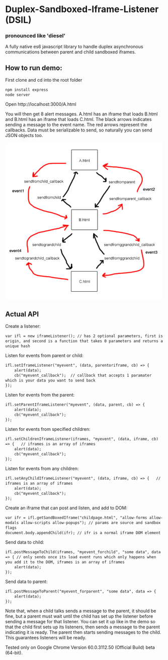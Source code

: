 # Duplex-Sandboxed-Iframe-Listener (DSIL)
### pronounced like 'diesel'
A fully native es6 javascript library to handle duplex asynchronous communications between parent and child sandboxed iframes.

## How to run demo:

First clone and cd into the root folder

```
npm install express
node server
```

Open http://localhost:3000/A.html

You will then get 8 alert messages. A.html has an iframe that loads B.html and B.html has an iframe that loads C.html. The black arrows indicates sending a message to the event name. The red arrows represent the callbacks. Data must be serializable to send, so naturally you can send JSON objects too. 

![alt text](https://raw.githubusercontent.com/TheInvoker/Duplex-Sandboxed-Iframe-Listener/master/DISL.png)

## Actual API

Create a listener:
```
var ifl = new iframeListener(); // has 2 optional parameters, first is origin, and second is a function that takes 0 parameters and returns a unique hash
```

Listen for events from parent or child:
```
ifl.setIframeListener("myevent", (data, parentoriframe, cb) => { 
	alert(data);
	cb("myevent_callback");  // callback that accepts 1 paramater which is your data you want to send back
});
```

Listen for events from the parent:
```
ifl.setParentIframeListener("myevent", (data, parent, cb) => { 
	alert(data);
	cb("myevent_callback"); 
});
```

Listen for events from specified children:
```
ifl.setChildrenIframeListener(iframes, "myevent", (data, iframe, cb) => {   // iframes is an array of iframes
	alert(data);
	cb("myevent_callback"); 
});
```

Listen for events from any children:
```
ifl.setAnyChildIframeListener("myevent", (data, iframe, cb) => {   // iframes is an array of iframes
	alert(data);
	cb("myevent_callback"); 
});
```

Create an iframe that can post and listen, and add to DOM:
```
var ifr = ifl.getSandBoxedIframe("childpage.html", "allow-forms allow-modals allow-scripts allow-popups"); // params are source and sandbox flags
document.body.appendChild(ifr); // ifr is a normal iframe DOM element
```

Send data to child:
```
ifl.postMessageToChild(iframes, "myevent_forchild", "some data", data => { // only sends once its load event runs which only happens when you add it to the DOM, iframes is an array of iframes
	alert(data);
});
```

Send data to parent:
```
ifl.postMessageToParent("myevent_forparent", "some data", data => {
	alert(data);
});
```

Note that, when a child talks sends a message to the parent, it should be fine, but a parent must wait until the child has set up the listener before sending a message for that listener. You can set it up like in the demo so that the child first sets up its listeners, then sends a message to the parent indicating it is ready. The parent then starts sending messages to the child. This guarantees listeners will be ready.

Tested only on Google Chrome Version 60.0.3112.50 (Official Build) beta (64-bit).